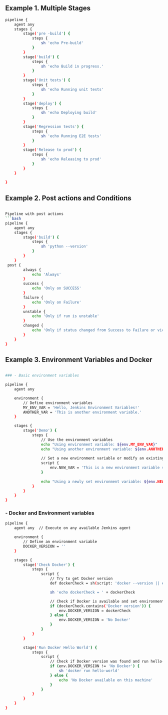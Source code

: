

## Example 1. Multiple Stages

```bash
pipeline {
    agent any
    stages {
        stage('pre -build') {
            steps {
                sh 'echo Pre-build'
            }
        }
        stage('build') {
            steps {
                sh 'echo Build in progress.'
            }
        }
        stage('Unit tests') {
            steps {
                sh 'echo Running unit tests'
            }
        }
        stage('deploy') {
            steps {
                sh 'echo Deploying build'
            }
        }
        stage('Regression tests') {
            steps {
                sh 'echo Running E2E tests'
            }
        }
        stage('Release to prod') {
            steps {
                sh 'echo Releasing to prod'
            }
        }
    }
 
}
```

## Example 2. Post actions and Conditions

```bash

Pipeline with post actions
```bash
pipeline {
    agent any
    stages {
        stage('build') {
            steps {
                sh 'python --version'
            }
        }
    }
 post {
        always {
            echo 'Always'
        }
        success {
            echo 'Only on SUCCESS'
        }
        failure {
            echo 'Only on Failure'
        }
        unstable {
            echo 'Only if run is unstable'
        }
        changed {
            echo 'Only if status changed from Success to Failure or vice versa w.r.t. last run.'
        }
    }
}
```

## Example 3. Environment Variables and Docker

```bash

### - Basic environment variables

pipeline {
    agent any

    environment {
        // Define environment variables
        MY_ENV_VAR = 'Hello, Jenkins Environment Variables!'
        ANOTHER_VAR = 'This is another environment variable.'
    }

    stages {
        stage('Demo') {
            steps {
                // Use the environment variables
                echo "Using environment variable: ${env.MY_ENV_VAR}"
                echo "Using another environment variable: ${env.ANOTHER_VAR}"
                
                // Set a new environment variable or modify an existing one
                script {
                    env.NEW_VAR = 'This is a new environment variable set during runtime.'
                }
                
                echo "Using a newly set environment variable: ${env.NEW_VAR}"
            }
        }
    }
}


```

### - Docker and Environment variables


```bash
pipeline {
    agent any  // Execute on any available Jenkins agent

    environment {
        // Define an environment variable 
        DOCKER_VERSION = ''
    }

    stages {
        stage('Check Docker') {
            steps {
                script {
                    // Try to get Docker version
                    def dockerCheck = sh(script: 'docker --version || echo "No Docker"', returnStdout: true).trim()

                    sh 'echo dockerCheck = ' + dockerCheck

                    // Check if Docker is available and set environment variable accordingly
                    if (dockerCheck.contains('Docker version')) {
                        env.DOCKER_VERSION = dockerCheck
                    } else {
                        env.DOCKER_VERSION = 'No Docker'
                    }
                }
            }
        }

        stage('Run Docker Hello World') {
            steps {
                script {
                    // Check if Docker version was found and run hello-world image
                    if (env.DOCKER_VERSION != 'No Docker') {
                        sh 'docker run hello-world'
                    } else {
                        echo 'No Docker available on this machine'
                    }
                }
            }
        }
    }
}

```